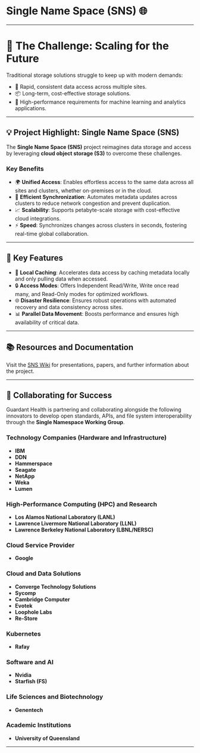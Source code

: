 # Single Name Space (SNS) 🌐

---

# 🌟 The Challenge: Scaling for the Future

Traditional storage solutions struggle to keep up with modern demands:
- 🚀 Rapid, consistent data access across multiple sites.
- 📦 Long-term, cost-effective storage solutions.
- 🤖 High-performance requirements for machine learning and analytics applications.

---

## 💡 Project Highlight: Single Name Space (SNS)

The **Single Name Space (SNS)** project reimagines data storage and access by leveraging **cloud object storage (S3)** to overcome these challenges.

### Key Benefits
- 🌍 **Unified Access**: Enables effortless access to the same data across all sites and clusters, whether on-premises or in the cloud.
- 🔄 **Efficient Synchronization**: Automates metadata updates across clusters to reduce network congestion and prevent duplication.
- 📈 **Scalability**: Supports petabyte-scale storage with cost-effective cloud integrations.
- ⚡ **Speed**: Synchronizes changes across clusters in seconds, fostering real-time global collaboration.

---

## 🔑 Key Features
- 🚀 **Local Caching**: Accelerates data access by caching metadata locally and only pulling data when accessed.
- 🔒 **Access Modes**: Offers Independent Read/Write, Write once read many, and Read-Only modes for optimized workflows.
- 🌐 **Disaster Resilience**: Ensures robust operations with automated recovery and data consistency across sites.
- 📊 **Parallel Data Movement**: Boosts performance and ensures high availability of critical data.

---

## 📚 Resources and Documentation

Visit the [SNS Wiki](https://github.com/SingleNameSpace/sns/wiki/Presentations-and-Papers) for presentations, papers, and further information about the project.

---

## 🤝 Collaborating for Success

Guardant Health is partnering and collaborating alongside the following innovators to develop open standards, APIs, and file system interoperability through the **Single Namespace Working Group**.

### Technology Companies (Hardware and Infrastructure)
- **IBM**
- **DDN**
- **Hammerspace**
- **Seagate**
- **NetApp**
- **Weka**
- **Lumen**

### High-Performance Computing (HPC) and Research
- **Los Alamos National Laboratory (LANL)**
- **Lawrence Livermore National Laboratory (LLNL)**
- **Lawrence Berkeley National Laboratory (LBNL/NERSC)**

### Cloud Service Provider
- **Google**

### Cloud and Data Solutions
- **Converge Technology Solutions**
- **Sycomp**
- **Cambridge Computer**
- **Evotek**
- **Loophole Labs**
- **Re-Store**

### Kubernetes
- **Rafay**

### Software and AI
- **Nvidia**
- **Starfish (FS)**

### Life Sciences and Biotechnology
- **Genentech**

### Academic Institutions
- **University of Queensland**

---

